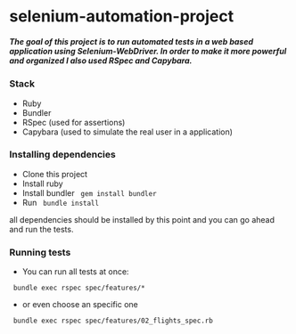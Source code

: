# selenium-automation-project
<h5>The goal of this project is to run automated tests in a web based application using Selenium-WebDriver. In order to make it more powerful and organized I also used RSpec and Capybara.</h5>

<h3>Stack</h3>

* Ruby
* Bundler 
* RSpec (used for assertions)
* Capybara (used to simulate the real user in a application)

<h3>Installing dependencies</h3>

* Clone this project
* Install ruby 
* Install bundler
<code> gem install bundler</code>
* Run
<code> bundle install</code>

all dependencies should be installed by this point and you can go ahead and run the tests.
<h3>Running tests </h3>

* You can run all tests at once:

<code> bundle exec rspec spec/features/* </code>

* or even choose an specific one

<code> bundle exec rspec spec/features/02_flights_spec.rb </code>
